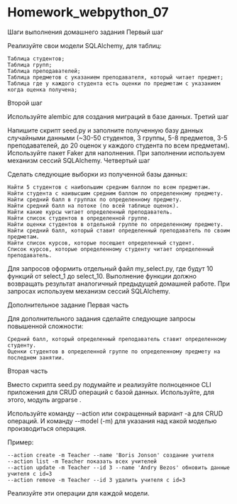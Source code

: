 # Homework_webpython_07
Шаги выполнения домашнего задания
Первый шаг

Реализуйте свои модели SQLAlchemy, для таблиц:

    Таблица студентов;
    Таблица групп;
    Таблица преподавателей;
    Таблица предметов с указанием преподавателя, который читает предмет;
    Таблица где у каждого студента есть оценки по предметам с указанием когда оценка получена;

Второй шаг

Используйте alembic для создания миграций в базе данных.
Третий шаг

Напишите скрипт seed.py и заполните полученную базу данных случайными данными (~30-50 студентов, 3 группы, 5-8 предметов, 3-5 преподавателей, до 20 оценок у каждого студента по всем предметам). Используйте пакет Faker для наполнения. При заполнении используем механизм сессий SQLAlchemy.
Четвертый шаг

Сделать следующие выборки из полученной базы данных:

    Найти 5 студентов с наибольшим средним баллом по всем предметам.
    Найти студента с наивысшим средним баллом по определенному предмету.
    Найти средний балл в группах по определенному предмету.
    Найти средний балл на потоке (по всей таблице оценок).
    Найти какие курсы читает определенный преподаватель.
    Найти список студентов в определенной группе.
    Найти оценки студентов в отдельной группе по определенному предмету.
    Найти средний балл, который ставит определенный преподаватель по своим предметам.
    Найти список курсов, которые посещает определенный студент.
    Список курсов, которые определенному студенту читает определенный преподаватель.

Для запросов оформить отдельный файл my_select.py, где будут 10 функций от select_1 до select_10. Выполнение функции должно возвращать результат аналогичный предыдущей домашней работе. При запросах используем механизм сессий SQLAlchemy.

Дополнительное задание
Первая часть

Для дополнительного задания сделайте следующие запросы повышенной сложности:

    Средний балл, который определенный преподаватель ставит определенному студенту.
    Оценки студентов в определенной группе по определенному предмету на последнем занятии.

Вторая часть

Вместо скрипта seed.py подумайте и реализуйте полноценное CLI приложения для CRUD операций с базой данных. Используйте, для этого, модуль argparse .

Используйте команду --action или сокращенный вариант -a для CRUD операций. И команду --model (-m) для указания над какой моделью производиться операция.

Пример:

    --action create -m Teacher --name 'Boris Jonson' создание учителя
    --action list -m Teacher показать всех учителей
    --action update -m Teacher --id 3 --name 'Andry Bezos' обновить данные учителя с id=3
    --action remove -m Teacher --id 3 удалить учителя с id=3

Реализуйте эти операции для каждой модели.
